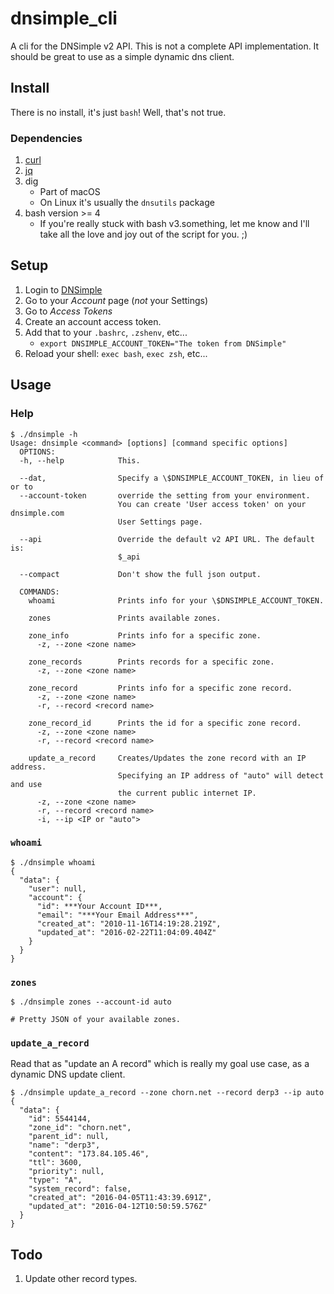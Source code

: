 # dnsimple_cli

A cli for the DNSimple v2 API. This is not a complete API implementation. It should be great to use as a simple dynamic dns client.

## Install

There is no install, it's just `bash`! Well, that's not true.

### Dependencies

1. [curl](https://curl.haxx.se/)
2. [jq](https://stedolan.github.io/jq/)
3. dig
    * Part of macOS
    * On Linux it's usually the `dnsutils` package
4. bash version >= 4
    * If you're really stuck with bash v3.something, let me know and I'll take all the love and joy out of the script for you. ;)

## Setup

1. Login to [DNSimple](https://dnsimple.com)
2. Go to your *Account* page (_not_ your Settings)
3. Go to *Access Tokens*
4. Create an account access token.
5. Add that to your `.bashrc`, `.zshenv`, etc...
    * `export DNSIMPLE_ACCOUNT_TOKEN="The token from DNSimple"`
6. Reload your shell: `exec bash`, `exec zsh`, etc...

## Usage

### Help

```
$ ./dnsimple -h
Usage: dnsimple <command> [options] [command specific options]
  OPTIONS:
  -h, --help            This.

  --dat,                Specify a \$DNSIMPLE_ACCOUNT_TOKEN, in lieu of or to
  --account-token       override the setting from your environment.
                        You can create 'User access token' on your dnsimple.com
                        User Settings page.

  --api                 Override the default v2 API URL. The default is:
                        $_api

  --compact             Don't show the full json output.

  COMMANDS:
    whoami              Prints info for your \$DNSIMPLE_ACCOUNT_TOKEN.

    zones               Prints available zones.

    zone_info           Prints info for a specific zone.
      -z, --zone <zone name>

    zone_records        Prints records for a specific zone.
      -z, --zone <zone name>

    zone_record         Prints info for a specific zone record.
      -z, --zone <zone name>
      -r, --record <record name>

    zone_record_id      Prints the id for a specific zone record.
      -z, --zone <zone name>
      -r, --record <record name>

    update_a_record     Creates/Updates the zone record with an IP address.
                        Specifying an IP address of "auto" will detect and use
                        the current public internet IP.
      -z, --zone <zone name>
      -r, --record <record name>
      -i, --ip <IP or "auto">
```


### `whoami`

```
$ ./dnsimple whoami
{
  "data": {
    "user": null,
    "account": {
      "id": ***Your Account ID***,
      "email": "***Your Email Address***",
      "created_at": "2010-11-16T14:19:28.219Z",
      "updated_at": "2016-02-22T11:04:09.404Z"
    }
  }
}
```

### `zones`

```
$ ./dnsimple zones --account-id auto

# Pretty JSON of your available zones.
```

### `update_a_record`

Read that as "update an A record" which is really my goal use case, as a dynamic DNS update client.

```
$ ./dnsimple update_a_record --zone chorn.net --record derp3 --ip auto
{
  "data": {
    "id": 5544144,
    "zone_id": "chorn.net",
    "parent_id": null,
    "name": "derp3",
    "content": "173.84.105.46",
    "ttl": 3600,
    "priority": null,
    "type": "A",
    "system_record": false,
    "created_at": "2016-04-05T11:43:39.691Z",
    "updated_at": "2016-04-12T10:50:59.576Z"
  }
}
```


## Todo

1. Update other record types.

